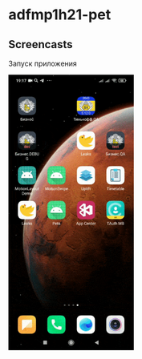 # adfmp1h21-pet


## Screencasts   
Запуск приложения

<img src="https://github.com/moevm/adfmp1h21-pet/blob/main/docs/video_2021-03-11_19-21-15.gif" width="250" height="550"/>
